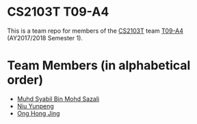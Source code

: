 # CS2103T T09-A4

This is a team repo for members of the [CS2103T](https://nus-cs2103.github.io/website/) team [T09-A4](https://github.com/CS2103AUG2017-T09-A4/) (AY2017/2018 Semester 1).

# Team Members (in alphabetical order)

* [Muhd Syabil Bin Mohd Sazali](members/johnDoe.md)
* [Niu Yunpeng](members/yunpeng.md)
* [Ong Hong Jing](members/johnDoe.md)